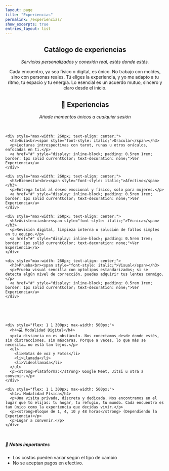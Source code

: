 ```yaml
---
layout: page
title: "Experiencias"
permalink: /experiencias/
show_excerpts: true
entries_layout: list
---
```


<section class="catalogo-wrapper">
  <h1 style="text-align: center;">Catálogo de experiencias</h1>
  <p style="text-align: center; font-style: italic;">Servicios personalizados y conexión real, estés donde estés.</p>

  <p style="text-align: center; max-width: 600px; margin: 0 auto;">
    Cada encuentro, ya sea físico o digital, es único. No trabajo con moldes, sino con personas reales.
    Tú eliges la experiencia, y yo me adapto a tu ritmo, tu espacio y tu energía.
    Lo esencial es un acuerdo mutuo, sincero y claro desde el inicio.
  </p>

  <h2 style="text-align: center; margin-top: 2rem;">🌹 Experiencias</h2>
  <p style="text-align: center; font-style: italic;">Añade momentos únicos a cualquier sesión</p>

  <div style="display: flex; flex-wrap: wrap; justify-content: center; gap: 2rem; margin-top: 2rem;">

    <div style="max-width: 260px; text-align: center;">
      <h3>Guía<br><span style="font-style: italic;">Oracular</span></h3>
      <p>Lecturas introspectivas con tarot, runas u otros oráculos, enfocadas en ti.</p>
      <a href="#" style="display: inline-block; padding: 0.5rem 1rem; border: 1px solid currentColor; text-decoration: none;">Ver Experiencia</a>
    </div>

    <div style="max-width: 260px; text-align: center;">
      <h3>Bienestar<br><span style="font-style: italic;">Afectivo</span></h3>
      <p>Entrega total al deseo emocional y físico, solo para mujeres.</p>
      <a href="#" style="display: inline-block; padding: 0.5rem 1rem; border: 1px solid currentColor; text-decoration: none;">Ver Experiencia</a>
    </div>

    <div style="max-width: 260px; text-align: center;">
      <h3>Asistencia<br><span style="font-style: italic;">Técnica</span></h3>
      <p>Revisión digital, limpieza interna o solución de fallos simples en tu equipo.</p>
      <a href="#" style="display: inline-block; padding: 0.5rem 1rem; border: 1px solid currentColor; text-decoration: none;">Ver Experiencia</a>
    </div>

    <div style="max-width: 260px; text-align: center;">
      <h3>Prueba<br><span style="font-style: italic;">Visual</span></h3>
      <p>Prueba visual sencilla con optotipos estandarizados; si se detecta algún nivel de corrección, puedes adquirir tus lentes conmigo.</p>
      <a href="#" style="display: inline-block; padding: 0.5rem 1rem; border: 1px solid currentColor; text-decoration: none;">Ver Experiencia</a>
    </div>

  </div>

  <div style="display: flex; flex-wrap: wrap; justify-content: center; gap: 4rem; margin-top: 3rem;">

    <div style="flex: 1 1 300px; max-width: 500px;">
      <h4>💻 Modalidad Digital</h4>
      <p>La distancia no es obstáculo. Nos conectamos desde donde estés, sin distracciones, sin máscaras. Porque a veces, lo que más se necesita… no está tan lejos.</p>
      <ul>
        <li>Notas de voz y Fotos</li>
        <li>Llamada</li>
        <li>Videollamada</li>
      </ul>
      <p><strong>Plataforma:</strong> Google Meet, Jitsi u otra a convenir.</p>
    </div>

    <div style="flex: 1 1 300px; max-width: 500px;">
      <h4>☕️ Modalidad Física</h4>
      <p>Una visita privada, discreta y dedicada. Nos encontramos en el lugar que tú elijas: tu hogar, tu refugio, tu mundo. Cada encuentro es tan único como la experiencia que decidas vivir.</p>
      <p><strong>Bloque de 1, 4, 10 y 48 horas</strong> (Dependiendo la Experiencia)</p>
      <p>Lugar a convenir.</p>
    </div>

  </div>

  <div style="margin-top: 2rem;">
    <h5 style="font-style: italic;">📌 Notas importantes</h5>
    <ul>
      <li>Los costos pueden variar según el tipo de cambio</li>
      <li>No se aceptan pagos en efectivo.</li>
    </ul>
  </div>
</section>
